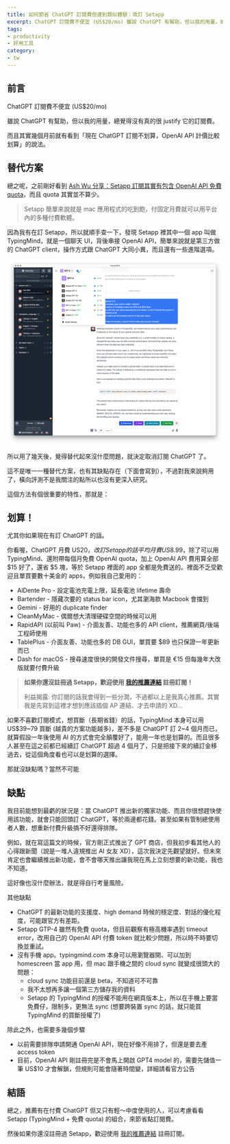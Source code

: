 ```yaml
---
title: 如何節省 ChatGPT 訂閱費但達到類似體驗：改訂 Setapp
excerpt: ChatGPT 訂閱費不便宜 (US$20/mo) 雖說 ChatGPT 有幫助，但以我的用量，總覺得沒有真的很 justify 它的訂閱費。總之呢，之前剛好看到 Ash Wu 分享：Setapp 訂閱其實有包含 OpenAI API 免費 quota，而且 quota 其實並不算少...
tags:
- productivity
- 好用工具
category:
- tw
---
```


## 前言

ChatGPT 訂閱費不便宜 (US$20/mo)

雖說 ChatGPT 有幫助，但以我的用量，總覺得沒有真的很 justify 它的訂閱費。

而且其實幾個月前就有看到「現在 ChatGPT 訂閱不划算，OpenAI API 計價比較划算」的說法。

## 替代方案

總之呢，之前剛好看到 [Ash Wu 分享：Setapp 訂閱其實有包含 OpenAI API 免費 quota](https://twitter.com/hSATAC/status/1742825905083552136)，而且 quota 其實並不算少。

> Setapp 簡單來說就是 mac 應用程式的吃到飽，付固定月費就可以用平台內的多種付費軟體。

因為我有在訂 Setapp，所以就順手查一下，發現 Setapp 裡其中一個 app 叫做 TypingMind，就是一個聊天 UI，背後串接 OpenAI API，簡單來說就是第三方做的 ChatGPT client，操作方式跟 ChatGPT 大同小異，而且還有一些進階選項。

![screenshot of TypingMind app](/images/posts/2024-01-22-chatgpt-alternative-setapp-typingmind.png)

所以用了幾天後，覺得替代起來沒什麼問題，就決定取消訂閱 ChatGPT 了。

這不是唯一一種替代方案，也有其缺點存在（下面會寫到），不過對我來說夠用了，橫向評測不是我關注的點所以也沒有更深入研究。

這個方法有個很重要的特性，那就是：

## 划算！

尤其你如果現在有訂 ChatGPT 的話。

你看喔，ChatGPT 月費 US$20，改訂 Setapp 的話平均月費 US$8.99，除了可以用 TypingMind、還附帶每個月免費 OpenAI quota，加上 OpenAI API 費用算全部 $15 好了，還省 $5 塊，等於 Setapp 裡面的 app 全都是免費送的。裡面不乏受歡迎且單買要數十美金的 apps，例如我自己愛用的：

- AlDente Pro - 設定電池充電上限，延長電池 lifetime 壽命
- Bartender - 隱藏次要的 status bar icon，尤其瀏海款 Macbook 會擋到
- Gemini - 好用的 duplicate finder
- CleanMyMac - 偶爾想大清理硬碟空間的時候可以用
- RapidAPI (以前叫 Paw) - 介面友善、功能也多的 API client，推薦網頁/後端工程師使用
- TablePlus - 介面友善、功能也多的 DB GUI，單買要 $89 也只保證一年更新而已
- Dash for macOS - 搜尋速度很快的開發文件搜尋，單買是 €15 但每幾年大改版就要付費升級

<blockquote class="hightlight">
  <b>如果你還沒註冊過 Setapp，歡迎使用 <a href="https://setapp.sjv.io/c/5130946/1857409/5114">我的推薦連結</a> 註冊訂閱！</b>

  利益揭露: 你訂閱的話我會得到一些分潤，不過都以上是我真心推薦。其實我是先寫到這裡才想到應該插個 AP 連結、才去申請的 XD...
</blockquote>

如果不喜歡訂閱模式，想買斷（長期省錢）的話，TypingMind 本身可以用 US$39\~79 買斷 (越貴的方案功能越多)，差不多是 ChatGPT 訂 2\~4 個月而已，就算假設一年後使用 AI 的方式會完全顛覆好了，能用一年也是划算的。而且很多人甚至在這之前都已經續訂 ChatGPT 超過 4 個月了，只是把接下來的續訂金移過去，從這個角度看也可以是划算的選擇。

那就沒缺點嗎？當然不可能

## 缺點

我目前能想到最虧的狀況是：當 ChatGPT 推出新的獨家功能、而且你很想趕快使用該功能，就會只能回頭訂 ChatGPT，等於兩邊都花錢。甚至如果有管制總使用者人數，想重新付費升級搞不好還得排隊。

例如，就在寫這篇文的時候，官方剛正式推出了 GPT 商店，但我初步看其他人的心得跟新聞（說是一堆人違規推出 AI 女友 XD），這次我決定先觀望就好。但未來肯定也會繼續推出新功能，會不會哪天推出讓我現在馬上立刻想要的新功能，我也不知道。

這好像也沒什麼辦法，就是得自行考量風險。

其他缺點

- ChatGPT 的最新功能的支援度、high demand 時候的穩定度、對話的優化程度，可能跟官方有差距。
- Setapp GTP-4 雖然有免費 quota，但目前觀察有極高機率遇到 timeout error，改用自己的 OpenAI API 付費 token 就比較少問題，所以時不時要切換並重試。
- 沒有手機 app。typingmind.com 本身可以用瀏覽器開、可以加到 homescreen 當 app 用，但 mac 跟手機之間的 cloud sync 就變成很頭大的問題：
  - cloud sync 功能目前還是 beta，不知道可不可靠
  - 我不太想再多讓一個第三方儲存我的資料
  - Setapp 的 TypingMind 的授權不能用在網頁版本上，所以在手機上要當免費仔，限制多，更無法 sync (想要跨裝置 sync 的話，就只能買 TypingMind 的買斷授權了)

除此之外，也需要多幾個步驟

- 以前需要排隊申請開通 OpenAI API，現在好像不用排了，但還是要去產 access token
- 目前，OpenAI API 剛註冊完是不會馬上開啟 GPT4 model 的，需要先儲值一筆 US$10 才會解鎖，但規則可能會隨著時間變，詳細請看官方公告

## 結語

總之，推薦有在付費 ChatGPT 但又只有輕～中度使用的人，可以考慮看看 Setapp (TypingMind + 免費 quota) 的組合，來節省點訂閱費。

然後如果你還沒註冊過 Setapp，歡迎使用 <a href="https://setapp.sjv.io/c/5130946/1857409/5114">我的推薦連結</a> 註冊訂閱。
